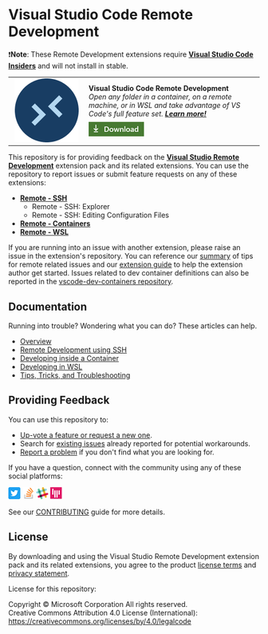 
<!--
Copyright © Microsoft Corporation
All rights reserved.
Creative Commons Attribution 4.0 License (International): https://creativecommons.org/licenses/by/4.0/legalcode
-->

# Visual Studio Code Remote Development

❗️**Note**: These Remote Development extensions require **[Visual Studio Code Insiders](https://code.visualstudio.com/insiders)** and will not install in stable.
<table style="width: 100%; border-style: none;"><tr>
<td style="width: 140px; text-align: center;"><a href="https://aka.ms/vscode-remote/download/extension"><img width="128px" src="docs/images/remote-extensionpack.png" alt="Visual Studio Code logo"/></a></td>
<td>
<strong>Visual Studio Code Remote Development</strong><br />
<i>Open any folder in a container, on a remote machine, or in WSL and take advantage of VS Code's full feature set. <strong><a href="https://aka.ms/vscode-remote">Learn more!</a></strong><br />
<strong><a href="https://aka.ms/vscode-remote/download/extension"><img src="docs/images/download.png" alt="Download now!"/></a></strong></i><br>
</td>
</tr></table>

This repository is for providing feedback on the **[Visual Studio Remote Development](https://aka.ms/vscode-remote/download/extension)** extension pack and its related extensions. You can use the repository to report issues or submit feature requests on any of these extensions:

- **[Remote - SSH](https://aka.ms/vscode-remote/download/ssh)**
    - Remote - SSH: Explorer
    - Remote - SSH: Editing Configuration Files
- **[Remote - Containers](https://aka.ms/vscode-remote/download/containers)**
- **[Remote - WSL](https://aka.ms/vscode-remote/download/wsl)**

If you are running into an issue with another extension, please raise an issue in the extension's repository. You can reference our [summary](https://aka.ms/vscode-remote/troubleshooting/extensions) of tips for remote related issues and our [extension guide](https://aka.ms/vscode-remote/developing-extensions) to help the extension author get started. Issues related to dev container definitions can also be reported in the [vscode-dev-containers repository](https://aka.ms/vscode-dev-containers).

## Documentation

Running into trouble? Wondering what you can do? These articles can help.

- [Overview](https://aka.ms/vscode-remote)
- [Remote Development using SSH](https://aka.ms/vscode-remote/ssh)
- [Developing inside a Container](https://aka.ms/vscode-remote/containers)
- [Developing in WSL](https://aka.ms/vscode-remote/wsl)
- [Tips, Tricks, and Troubleshooting](https://aka.ms/vscode-remote/troubleshooting)

## Providing Feedback

You can use this repository to:

- [Up-vote a feature or request a new one](https://aka.ms/vscode-remote/feature-requests).
- Search for [existing issues](https://aka.ms/vscode-remote/issues) already reported for potential workarounds.
- [Report a problem](https://aka.ms/vscode-remote/issues/new) if you don't find what you are looking for.

If you have a question, connect with the community using any of these social platforms:

[![Twitter](docs/images/Twitter_Social_Icon_24x24.png)](https://aka.ms/vscode-remote/twitter) [![Stack Overflow](docs/images/so-image-24x24.png)](https://stackoverflow.com/questions/tagged/vscode) [![VS Code Dev Community Slack](docs/images/Slack_Mark-24x24.png)](https://aka.ms/vscode-dev-community) [![VS Code Gitter](docs/images/gitter-icon-24x24.png)](https://gitter.im/Microsoft/vscode)

See our [CONTRIBUTING](https://aka.ms/vscode-remote/contributing) guide for more details.

## License

By downloading and using the Visual Studio Remote Development extension pack and its related extensions, you agree to the product [license terms](https://go.microsoft.com/fwlink/?linkid=2077057) and [privacy statement](https://www.microsoft.com/en-us/privacystatement/EnterpriseDev/default.aspx).

License for this repository:

Copyright © Microsoft Corporation All rights reserved.<br />
Creative Commons Attribution 4.0 License (International): https://creativecommons.org/licenses/by/4.0/legalcode
